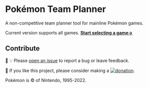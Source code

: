 # Pokémon Team Planner
A non-competitive team planner tool for mainline Pokémon games.

Current version supports all games. 
**[Start selecting a game→](https://richi3f.github.io/pokemon-team-planner/)**

## Contribute

:bug: :bulb: Please [open an issue](https://github.com/richi3f/pokemon-team-planner/issues/new/choose)
to report a bug or leave feedback.

:slightly_smiling_face: If you like this project, please consider making a
[![donation](https://img.shields.io/badge/donation%20via-PayPal-blue.svg)](https://www.paypal.com/donate/?hosted_button_id=33DEFPRGZM57Y&lc=US).

Pokémon is &copy; of Nintendo, 1995-2022.
